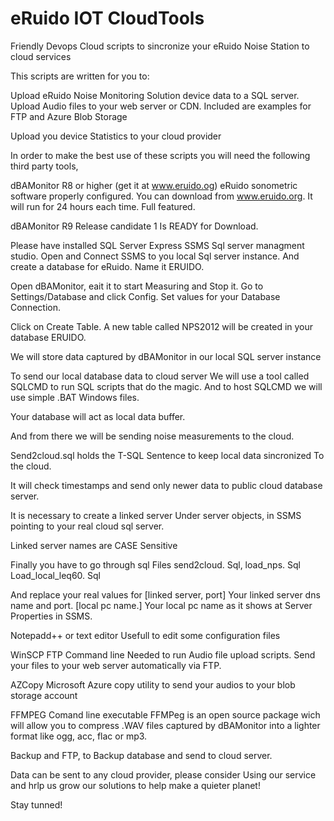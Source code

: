 # eRuido IOT CloudTools
Friendly Devops Cloud scripts  to sincronize your eRuido Noise Station to cloud services

This scripts are written for you to:

Upload eRuido Noise Monitoring Solution device data to a SQL server.
Upload Audio files to your web server or CDN. 
Included are examples for FTP and Azure Blob Storage

Upload you device Statistics to your cloud provider

In order to make the best use of these scripts you will need the following third party tools,

dBAMonitor R8 or higher (get it at www.eruido.og)
  eRuido sonometric software properly configured. 
  You can download from www.eruido.org. 
It will run for 24 hours each time. Full featured.

  dBAMonitor R9 Release candidate 1
Is READY  for Download. 

Please have installed 
SQL Server Express
SSMS Sql server managment studio. 
Open and Connect SSMS to you local 
Sql server instance. 
And create a database for eRuido. 
Name it ERUIDO. 

Open dBAMonitor, eait it to start
Measuring and Stop it. 
Go to Settings/Database and 
click Config. Set values for your Database
Connection.

Click on Create Table. A new 
table called NPS2012 will be
created in your database ERUIDO. 

We will store data captured by 
dBAMonitor in our local SQL 
server instance

To send our local database data
to cloud server We will use a tool called 
SQLCMD to run SQL scripts that 
do the magic. And to host 
SQLCMD we will use simple .BAT 
Windows files.

Your database will act as local 
data buffer. 

And from there we will be sending
 noise measurements to the cloud.

Send2cloud.sql holds the T-SQL
Sentence to keep local data sincronized
To the cloud. 

It will check timestamps and send
only newer data to public cloud database 
server. 

It is necessary to create a linked server
Under server objects, in SSMS pointing 
to your real cloud sql server.

Linked server names are CASE Sensitive

Finally you have to go through sql 
Files 
send2cloud. Sql, 
load_nps. Sql
Load_local_leq60. Sql

And replace your real values for
[linked server, port] 
    Your linked server dns name and port. 
[local pc name.] 
     Your local pc name as it shows at
     Server Properties in SSMS. 

Notepadd++ or text editor
  Usefull to edit some configuration files
  
WinSCP FTP Command line
  Needed to run Audio file upload scripts. Send your files to your web server automatically via FTP.
  
AZCopy
  Microsoft Azure copy utility to send your audios to your blob storage account

FFMPEG Comand line executable
  FFMPeg is an open source package wich will allow you to compress .WAV files captured by dBAMonitor into a lighter format like ogg, acc, flac or mp3.
  
Backup and FTP, to 
Backup database and send to cloud server. 


Data can be sent to any cloud provider, please consider
Using our service and hrlp us grow our solutions
to help make a quieter planet! 

Stay tunned! 
